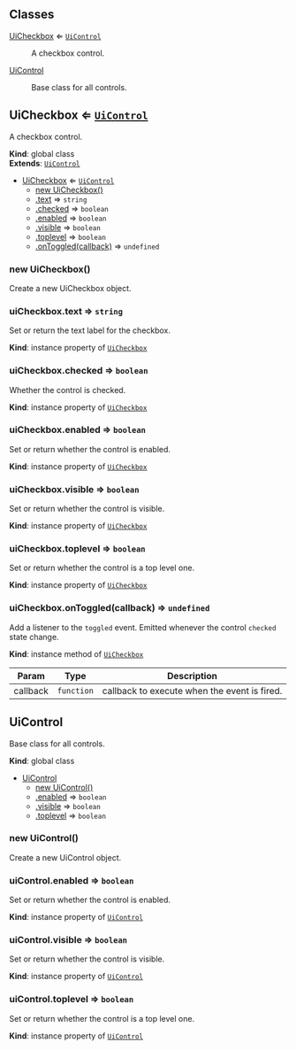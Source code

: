 ## Classes

<dl>
<dt><a href="#UiCheckbox">UiCheckbox</a> ⇐ <code><a href="#UiControl">UiControl</a></code></dt>
<dd><p>A checkbox control.</p>
</dd>
<dt><a href="#UiControl">UiControl</a></dt>
<dd><p>Base class for all controls.</p>
</dd>
</dl>

<a name="UiCheckbox"></a>

## UiCheckbox ⇐ [<code>UiControl</code>](#UiControl)
A checkbox control.

**Kind**: global class  
**Extends**: [<code>UiControl</code>](#UiControl)  

* [UiCheckbox](#UiCheckbox) ⇐ [<code>UiControl</code>](#UiControl)
    * [new UiCheckbox()](#new_UiCheckbox_new)
    * [.text](#UiCheckbox+text) ⇒ <code>string</code>
    * [.checked](#UiCheckbox+checked) ⇒ <code>boolean</code>
    * [.enabled](#UiControl+enabled) ⇒ <code>boolean</code>
    * [.visible](#UiControl+visible) ⇒ <code>boolean</code>
    * [.toplevel](#UiControl+toplevel) ⇒ <code>boolean</code>
    * [.onToggled(callback)](#UiCheckbox+onToggled) ⇒ <code>undefined</code>

<a name="new_UiCheckbox_new"></a>

### new UiCheckbox()
Create a new UiCheckbox object.

<a name="UiCheckbox+text"></a>

### uiCheckbox.text ⇒ <code>string</code>
Set or return the text label for the checkbox.

**Kind**: instance property of [<code>UiCheckbox</code>](#UiCheckbox)  
<a name="UiCheckbox+checked"></a>

### uiCheckbox.checked ⇒ <code>boolean</code>
Whether the control is checked.

**Kind**: instance property of [<code>UiCheckbox</code>](#UiCheckbox)  
<a name="UiControl+enabled"></a>

### uiCheckbox.enabled ⇒ <code>boolean</code>
Set or return whether the control is enabled.

**Kind**: instance property of [<code>UiCheckbox</code>](#UiCheckbox)  
<a name="UiControl+visible"></a>

### uiCheckbox.visible ⇒ <code>boolean</code>
Set or return whether the control is visible.

**Kind**: instance property of [<code>UiCheckbox</code>](#UiCheckbox)  
<a name="UiControl+toplevel"></a>

### uiCheckbox.toplevel ⇒ <code>boolean</code>
Set or return whether the control is a top level one.

**Kind**: instance property of [<code>UiCheckbox</code>](#UiCheckbox)  
<a name="UiCheckbox+onToggled"></a>

### uiCheckbox.onToggled(callback) ⇒ <code>undefined</code>
Add a listener to the `toggled` event. Emitted whenever the control
`checked` state change.

**Kind**: instance method of [<code>UiCheckbox</code>](#UiCheckbox)  

| Param | Type | Description |
| --- | --- | --- |
| callback | <code>function</code> | callback to execute when the event is fired. |

<a name="UiControl"></a>

## UiControl
Base class for all controls.

**Kind**: global class  

* [UiControl](#UiControl)
    * [new UiControl()](#new_UiControl_new)
    * [.enabled](#UiControl+enabled) ⇒ <code>boolean</code>
    * [.visible](#UiControl+visible) ⇒ <code>boolean</code>
    * [.toplevel](#UiControl+toplevel) ⇒ <code>boolean</code>

<a name="new_UiControl_new"></a>

### new UiControl()
Create a new UiControl object.

<a name="UiControl+enabled"></a>

### uiControl.enabled ⇒ <code>boolean</code>
Set or return whether the control is enabled.

**Kind**: instance property of [<code>UiControl</code>](#UiControl)  
<a name="UiControl+visible"></a>

### uiControl.visible ⇒ <code>boolean</code>
Set or return whether the control is visible.

**Kind**: instance property of [<code>UiControl</code>](#UiControl)  
<a name="UiControl+toplevel"></a>

### uiControl.toplevel ⇒ <code>boolean</code>
Set or return whether the control is a top level one.

**Kind**: instance property of [<code>UiControl</code>](#UiControl)  
